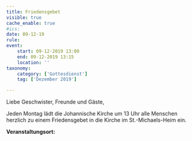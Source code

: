 ```yaml
---
title: Friedensgebet
visible: true
cache_enable: true
#ics: 
date: 09-12-19
rule: 
event:
	start: 09-12-2019 13:00
	end: 09-12-2019 13:15
	location: ''
taxonomy:
	category: ['Gottesdienst']
	tag: ['Dezember 2019']

---
```

Liebe Geschwister, Freunde und Gäste,

Jeden Montag lädt die Johannische Kirche um 13 Uhr alle Menschen herzlich zu einem Friedensgebet in die Kirche im St.-Michaels-Heim ein.



**Veranstaltungsort:** 


